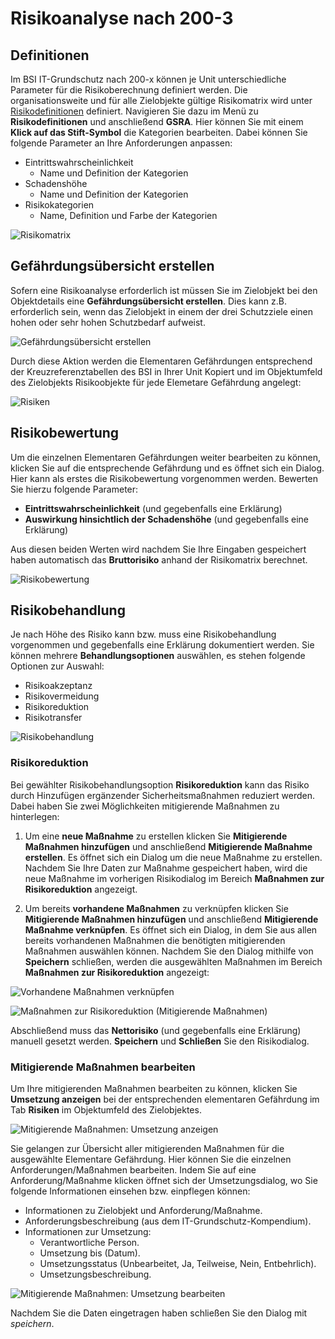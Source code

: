 # Risikoanalyse nach 200-3

## Definitionen 

Im BSI IT-Grundschutz nach 200-x können je Unit unterschiedliche Parameter für die Risikoberechnung definiert werden. Die organisationsweite und für alle Zielobjekte gültige Risikomatrix wird unter [Risikodefinitionen](/manual/risk-definition.md) definiert. Navigieren Sie dazu im Menü zu **Risikodefinitionen** und anschließend **GSRA**. Hier können Sie mit einem **Klick auf das Stift-Symbol** die Kategorien bearbeiten. Dabei können Sie folgende Parameter an Ihre Anforderungen anpassen:

- Eintrittswahrscheinlichkeit
  - Name und Definition der Kategorien
- Schadenshöhe
  - Name und Definition der Kategorien
- Risikokategorien
  - Name, Definition und Farbe der Kategorien

![Risikomatrix](/assets/domain-it-gs/verinice-32-risk-matrix.de.png)

## Gefährdungsübersicht erstellen

Sofern eine Risikoanalyse erforderlich ist müssen Sie im Zielobjekt bei den Objektdetails eine **Gefährdungsübersicht erstellen**. Dies kann z.B. erforderlich sein, wenn das Zielobjekt in einem der drei Schutzziele einen hohen oder sehr hohen Schutzbedarf aufweist.

![Gefährdungsübersicht erstellen](/assets/domain-it-gs/verinice-32-threat-overview.de.png)

Durch diese Aktion werden die Elementaren Gefährdungen entsprechend der Kreuzreferenztabellen des BSI in Ihrer Unit Kopiert und im Objektumfeld des Zielobjekts Risikoobjekte für jede Elemetare Gefährdung angelegt:

![Risiken](/assets/domain-it-gs/verinice-32-risks.de.png)

## Risikobewertung 

Um die einzelnen Elementaren Gefährdungen weiter bearbeiten zu können, klicken Sie auf die entsprechende Gefährdung und es öffnet sich ein Dialog. Hier kann als erstes die Risikobewertung vorgenommen werden. Bewerten Sie hierzu folgende Parameter: 

- **Eintrittswahrscheinlichkeit** (und gegebenfalls eine Erklärung)
- **Auswirkung hinsichtlich der Schadenshöhe** (und gegebenfalls eine Erklärung)

Aus diesen beiden Werten wird nachdem Sie Ihre Eingaben gespeichert haben automatisch das **Bruttorisiko** anhand der Risikomatrix berechnet.

![Risikobewertung](/assets/domain-it-gs/verinice-32-risik-assessment.de.png)

## Risikobehandlung 

Je nach Höhe des Risiko kann bzw. muss eine Risikobehandlung vorgenommen und gegebenfalls eine Erklärung dokumentiert werden. Sie können mehrere **Behandlungsoptionen** auswählen, es stehen folgende Optionen zur Auswahl:

- Risikoakzeptanz
- Risikovermeidung
- Risikoreduktion
- Risikotransfer

![Risikobehandlung](/assets/domain-it-gs/verinice-32-risk-treatment.de.png)

### Risikoreduktion

Bei gewählter Risikobehandlungsoption **Risikoreduktion** kann das Risiko durch Hinzufügen ergänzender Sicherheitsmaßnahmen reduziert werden. Dabei haben Sie zwei Möglichkeiten mitigierende Maßnahmen zu hinterlegen:

1. Um eine **neue Maßnahme** zu erstellen klicken Sie **Mitigierende Maßnahmen hinzufügen** und anschließend **Mitigierende Maßnahme erstellen**. Es öffnet sich ein Dialog um die neue Maßnahme zu erstellen. Nachdem Sie Ihre Daten zur Maßnahme gespeichert haben, wird die neue Maßnahme im vorherigen Risikodialog im Bereich **Maßnahmen zur Risikoreduktion** angezeigt. 

1. Um bereits **vorhandene Maßnahmen** zu verknüpfen klicken Sie **Mitigierende Maßnahmen hinzufügen** und anschließend **Mitigierende Maßnahme verknüpfen**. Es öffnet sich ein Dialog, in dem Sie aus allen bereits vorhandenen Maßnahmen die benötigten mitigierenden Maßnahmen auswählen können. Nachdem Sie den Dialog mithilfe von **Speichern** schließen, werden die ausgewählten Maßnahmen im Bereich **Maßnahmen zur Risikoreduktion** angezeigt:

![Vorhandene Maßnahmen verknüpfen](/assets/domain-it-gs/verinice-32-risk-reduction-1.de.png)

![Maßnahmen zur Risikoreduktion (Mitigierende Maßnahmen)](/assets/domain-it-gs/verinice-32-risk-reduction-2.de.png)

Abschließend muss das **Nettorisiko** (und gegebenfalls eine Erklärung) manuell gesetzt werden. **Speichern** und **Schließen** Sie den Risikodialog.

### Mitigierende Maßnahmen bearbeiten

Um Ihre mitigierenden Maßnahmen bearbeiten zu können, klicken Sie **Umsetzung anzeigen** bei der entsprechenden elementaren Gefährdung im Tab **Risiken** im Objektumfeld des Zielobjektes. 

![Mitigierende Maßnahmen: Umsetzung anzeigen](/assets/domain-it-gs/verinice-32-implementation-1.de.png)

Sie gelangen zur Übersicht aller mitigierenden Maßnahmen für die ausgewählte Elementare Gefährdung. Hier können Sie die einzelnen Anforderungen/Maßnahmen bearbeiten. Indem Sie auf eine Anforderung/Maßnahme klicken öffnet sich der Umsetzungsdialog, wo Sie folgende Informationen einsehen bzw. einpflegen können:

- Informationen zu Zielobjekt und Anforderung/Maßnahme.
- Anforderungsbeschreibung (aus dem IT-Grundschutz-Kompendium).
- Informationen zur Umsetzung:
  - Verantwortliche Person.
  - Umsetzung bis (Datum).
  - Umsetzungsstatus (Unbearbeitet, Ja, Teilweise, Nein, Entbehrlich).
  - Umsetzungsbeschreibung.

![Mitigierende Maßnahmen: Umsetzung bearbeiten](/assets/domain-it-gs/verinice-32-implementation-2.de.png)

Nachdem Sie die Daten eingetragen haben schließen Sie den Dialog mit *speichern*.
